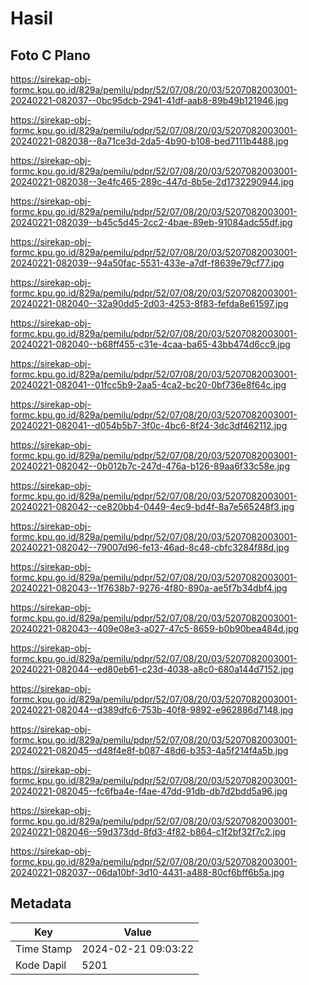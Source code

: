 # Hasil

## Foto C Plano

https://sirekap-obj-formc.kpu.go.id/829a/pemilu/pdpr/52/07/08/20/03/5207082003001-20240221-082037--0bc95dcb-2941-41df-aab8-89b49b121946.jpg

https://sirekap-obj-formc.kpu.go.id/829a/pemilu/pdpr/52/07/08/20/03/5207082003001-20240221-082038--8a71ce3d-2da5-4b90-b108-bed7111b4488.jpg

https://sirekap-obj-formc.kpu.go.id/829a/pemilu/pdpr/52/07/08/20/03/5207082003001-20240221-082038--3e4fc465-289c-447d-8b5e-2d1732290944.jpg

https://sirekap-obj-formc.kpu.go.id/829a/pemilu/pdpr/52/07/08/20/03/5207082003001-20240221-082039--b45c5d45-2cc2-4bae-89eb-91084adc55df.jpg

https://sirekap-obj-formc.kpu.go.id/829a/pemilu/pdpr/52/07/08/20/03/5207082003001-20240221-082039--94a50fac-5531-433e-a7df-f8639e79cf77.jpg

https://sirekap-obj-formc.kpu.go.id/829a/pemilu/pdpr/52/07/08/20/03/5207082003001-20240221-082040--32a90dd5-2d03-4253-8f83-fefda8e61597.jpg

https://sirekap-obj-formc.kpu.go.id/829a/pemilu/pdpr/52/07/08/20/03/5207082003001-20240221-082040--b68ff455-c31e-4caa-ba65-43bb474d6cc9.jpg

https://sirekap-obj-formc.kpu.go.id/829a/pemilu/pdpr/52/07/08/20/03/5207082003001-20240221-082041--01fcc5b9-2aa5-4ca2-bc20-0bf736e8f64c.jpg

https://sirekap-obj-formc.kpu.go.id/829a/pemilu/pdpr/52/07/08/20/03/5207082003001-20240221-082041--d054b5b7-3f0c-4bc6-8f24-3dc3df462112.jpg

https://sirekap-obj-formc.kpu.go.id/829a/pemilu/pdpr/52/07/08/20/03/5207082003001-20240221-082042--0b012b7c-247d-476a-b126-89aa6f33c58e.jpg

https://sirekap-obj-formc.kpu.go.id/829a/pemilu/pdpr/52/07/08/20/03/5207082003001-20240221-082042--ce820bb4-0449-4ec9-bd4f-8a7e565248f3.jpg

https://sirekap-obj-formc.kpu.go.id/829a/pemilu/pdpr/52/07/08/20/03/5207082003001-20240221-082042--79007d96-fe13-46ad-8c48-cbfc3284f88d.jpg

https://sirekap-obj-formc.kpu.go.id/829a/pemilu/pdpr/52/07/08/20/03/5207082003001-20240221-082043--1f7638b7-9276-4f80-890a-ae5f7b34dbf4.jpg

https://sirekap-obj-formc.kpu.go.id/829a/pemilu/pdpr/52/07/08/20/03/5207082003001-20240221-082043--409e08e3-a027-47c5-8659-b0b90bea484d.jpg

https://sirekap-obj-formc.kpu.go.id/829a/pemilu/pdpr/52/07/08/20/03/5207082003001-20240221-082044--ed80eb61-c23d-4038-a8c0-680a144d7152.jpg

https://sirekap-obj-formc.kpu.go.id/829a/pemilu/pdpr/52/07/08/20/03/5207082003001-20240221-082044--d389dfc6-753b-40f8-9892-e962886d7148.jpg

https://sirekap-obj-formc.kpu.go.id/829a/pemilu/pdpr/52/07/08/20/03/5207082003001-20240221-082045--d48f4e8f-b087-48d6-b353-4a5f214f4a5b.jpg

https://sirekap-obj-formc.kpu.go.id/829a/pemilu/pdpr/52/07/08/20/03/5207082003001-20240221-082045--fc6fba4e-f4ae-47dd-91db-db7d2bdd5a96.jpg

https://sirekap-obj-formc.kpu.go.id/829a/pemilu/pdpr/52/07/08/20/03/5207082003001-20240221-082046--59d373dd-8fd3-4f82-b864-c1f2bf32f7c2.jpg

https://sirekap-obj-formc.kpu.go.id/829a/pemilu/pdpr/52/07/08/20/03/5207082003001-20240221-082037--06da10bf-3d10-4431-a488-80cf6bff6b5a.jpg


## Metadata

| Key        | Value               |
| ---------- | ------------------- |
| Time Stamp | 2024-02-21 09:03:22 |
| Kode Dapil | 5201                |



